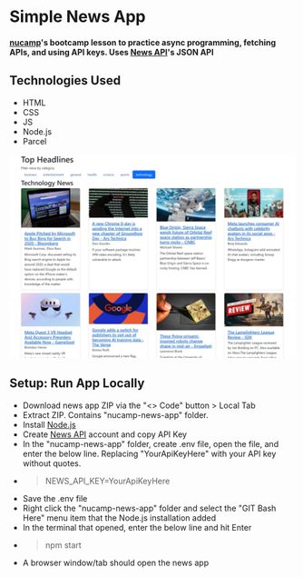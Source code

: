 # Simple News App

#### [nucamp](//nucamp.co)'s bootcamp lesson to practice async programming, fetching APIs, and using API keys. Uses [News API](//newsapi.org)'s JSON API

## Technologies Used
- HTML
- CSS
- JS
- Node.js
- Parcel

![news app screenshot](Web%20capture_29-9-2023_143131_localhost.jpeg)

## Setup: Run App Locally
- Download news app ZIP via the "<> Code" button > Local Tab
- Extract ZIP. Contains "nucamp-news-app" folder.
- Install [Node.js](//nodejs.org)
- Create [News API](//newsapi.org) account and copy API Key
- In the "nucamp-news-app" folder, create .env file, open the file, and enter the below line. Replacing "YourApiKeyHere" with your API key without quotes. 
- > NEWS_API_KEY=YourApiKeyHere
- Save the .env file
- Right click the "nucamp-news-app" folder and select the "GIT Bash Here" menu item that the Node.js installation added
- In the terminal that opened, enter the below line and hit Enter
- > npm start
- A browser window/tab should open the news app